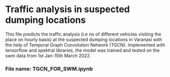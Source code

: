 # Traffic analysis in suspected dumping locations
This file predicts the traffic analysis (i.e no of different vehicles visiting the place on hourly basis) at the suspected dumping locations in Varanasi
with the help of Temporal Graph Convolution Network (TGCN). Implemented with tensorflow and spektral libraries, the model was trained and 
tested on the swm data from 1st Jan-15th March 2022.
### File name: TGCN_FOR_SWM.ipynb
